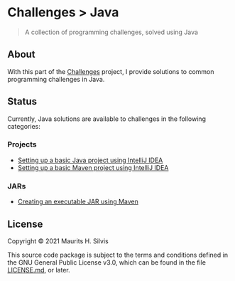 # Challenges > Java

> A collection of programming challenges, solved using Java

## About

With this part of the [Challenges](https://github.com/mauritssilvis/challenges) project, I provide solutions to common programming challenges in Java.

## Status

Currently, Java solutions are available to challenges in the following categories:

### Projects

* [Setting up a basic Java project using IntelliJ IDEA](basic_java_project_intellij)
* [Setting up a basic Maven project using IntelliJ IDEA](basic_maven_project_intellij)

### JARs

* [Creating an executable JAR using Maven](executable_jar_maven_intellij)

## License

Copyright © 2021 Maurits H. Silvis

This source code package is subject to the terms and conditions defined in the GNU General Public License v3.0, which can be found in the file [LICENSE.md](../LICENSE.md), or later.
